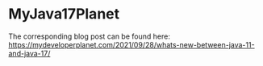 # MyJava17Planet

The corresponding blog post can be found here: https://mydeveloperplanet.com/2021/09/28/whats-new-between-java-11-and-java-17/
